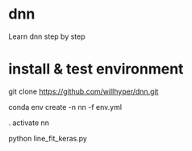 # dnn
Learn dnn step by step

# install & test environment
git clone https://github.com/willhyper/dnn.git

conda env create -n nn -f env.yml 

. activate nn

python line_fit_keras.py

